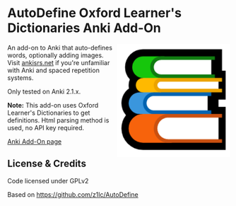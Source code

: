 AutoDefine Oxford Learner's Dictionaries Anki Add-On
==========
<img align="right" src="AutoDefineAddon/images/icon512.png" width="256" height="256">

An add-on to Anki that auto-defines words, optionally adding images. Visit [ankisrs.net](http://ankisrs.net/) if you're unfamiliar with Anki and spaced repetition systems.

Only tested on Anki 2.1.x.

**Note:** This add-on uses Oxford Learner's Dictionaries to get definitions. Html parsing method is used, no API key required. 

[Anki Add-On page](https://ankiweb.net/shared/info/570730390)

## License & Credits

Code licensed under GPLv2

Based on https://github.com/z1lc/AutoDefine
